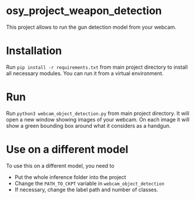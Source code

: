 # osy_project_weapon_detection
This project allows to run the gun detection model from your webcam.

# Installation
Run `pip install -r requirements.txt` from main project directory to install all necessary modules.
You can run it from a virtual environment.

# Run
Run `python3 webcam_object_detection.py` from main project directory.
It will open a new window showing images of your webcam.
On each image it will show a green bounding box around what it considers as a handgun.

# Use on a different model
To use this on a different model, you need to 

* Put the whole inference folder into the project
* Change the `PATH_TO_CKPT` variable in `webcam_object_detection`
* If necessary, change the label path and number of classes.
